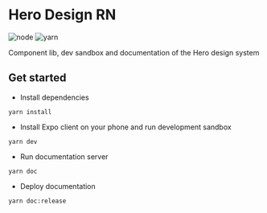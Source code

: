 # Hero Design RN
![node](https://img.shields.io/badge/node-8.12.0-green.svg?style=flat)
![yarn](https://img.shields.io/badge/yarn-1.10.1-blue.svg?style=flat)

Component lib, dev sandbox and documentation of the Hero design system

## Get started

- Install dependencies

```
yarn install
```

- Install Expo client on your phone and run development sandbox

```
yarn dev
```

- Run documentation server

```
yarn doc
```

- Deploy documentation

```
yarn doc:release
```
